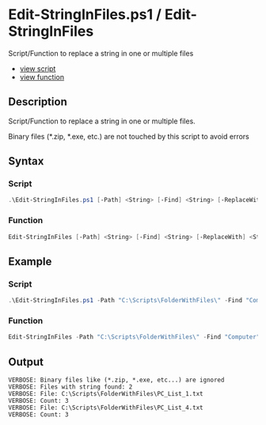 # Edit-StringInFiles.ps1 / Edit-StringInFiles

Script/Function to replace a string in one or multiple files

* [view script](https://github.com/BornToBeRoot/PowerShell/blob/master/Scripts/Edit-StringInFiles.ps1)
* [view function](https://github.com/BornToBeRoot/PowerShell/blob/master/Module/LazyAdmin/Edit-StringInFiles.ps1)

## Description

Script/Function to replace a string in one or multiple files.

Binary files (*.zip, *.exe, etc.) are not touched by this script to avoid errors 

## Syntax

### Script

```powershell
.\Edit-StringInFiles.ps1 [-Path] <String> [-Find] <String> [-ReplaceWith] <String> [[-CaseSensitive]] [<CommonParameters>]
``` 

### Function

```powershell
Edit-StringInFiles [-Path] <String> [-Find] <String> [-ReplaceWith] <String> [[-CaseSensitive]] [<CommonParameters>]
```

## Example

### Script

```powershell
.\Edit-StringInFiles.ps1 -Path "C:\Scripts\FolderWithFiles\" -Find "Computer" -ReplaceWith "Notebook" -CaseSensitive -Verbose
```

### Function

```powershell
Edit-StringInFiles -Path "C:\Scripts\FolderWithFiles\" -Find "Computer" -ReplaceWith "Notebook" -CaseSensitive -Verbose
```

## Output

```
VERBOSE: Binary files like (*.zip, *.exe, etc...) are ignored
VERBOSE: Files with string found: 2
VERBOSE: File: C:\Scripts\FolderWithFiles\PC_List_1.txt
VERBOSE: Count: 3
VERBOSE: File: C:\Scripts\FolderWithFiles\PC_List_4.txt
VERBOSE: Count: 3
```